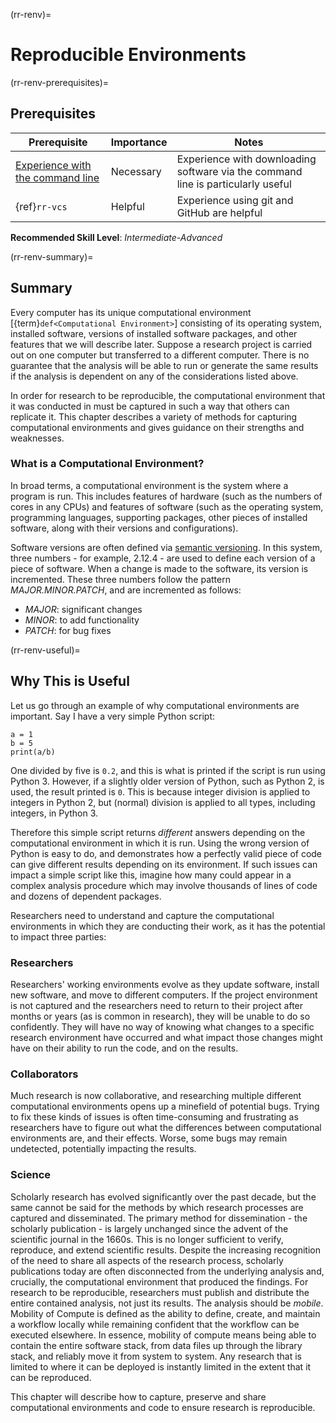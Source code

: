 (rr-renv)=
# Reproducible Environments

(rr-renv-prerequisites)=
## Prerequisites

| Prerequisite | Importance | Notes  |
| ------------ | ---------- | ------ |
| [Experience with the command line](https://programminghistorian.org/en/lessons/intro-to-bash) | Necessary  | Experience with downloading software via the command line is particularly useful |
| {ref}`rr-vcs` | Helpful | Experience using git and GitHub are helpful |

**Recommended Skill Level**: _Intermediate-Advanced_

(rr-renv-summary)=
## Summary

Every computer has its unique computational environment [{term}`def<Computational Environment>`] consisting of its operating system, installed software, versions of installed software packages, and other features that we will describe later.
Suppose a research project is carried out on one computer but transferred to a different computer.
There is no guarantee that the analysis will be able to run or generate the same results if the analysis is dependent on any of the considerations listed above.

In order for research to be reproducible, the computational environment that it was conducted in must be captured in such a way that others can replicate it.
This chapter describes a variety of methods for capturing computational environments and gives guidance on their strengths and weaknesses.

### What is a Computational Environment?

In broad terms, a computational environment is the system where a program is run.
This includes features of hardware (such as the numbers of cores in any CPUs) and features of software (such as the operating system, programming languages, supporting packages, other pieces of installed software, along with their versions and configurations).

Software versions are often defined via [semantic versioning](https://semver.org).
In this system, three numbers - for example, 2.12.4 - are used to define each version of a piece of software.
When a change is made to the software, its version is incremented.
These three numbers follow the pattern _MAJOR.MINOR.PATCH_, and are incremented as follows:

- *MAJOR*: significant changes
- *MINOR*: to add functionality
- *PATCH*: for bug fixes

(rr-renv-useful)=
## Why This is Useful

Let us go through an example of why computational environments are important.
Say I have a very simple Python script:

```
a = 1
b = 5
print(a/b)
```

One divided by five is `0.2`, and this is what is printed if the script is run using Python 3.
However, if a slightly older version of Python, such as Python 2, is used, the result printed is `0`.
This is because integer division is applied to
integers in Python 2, but (normal) division is applied to all types, including integers, in Python 3.

Therefore this simple script returns _different_ answers depending on the computational environment in which it is run.
Using the wrong version of Python is easy to do, and demonstrates how a perfectly valid piece of code can
give different results depending on its environment.
If such issues can impact a simple script like this, imagine how many could appear in a complex analysis procedure which may involve thousands of lines of code and dozens of dependent packages.

Researchers need to understand and capture the computational environments in which they are conducting their work, as it has the potential to impact three parties:

### Researchers

Researchers' working environments evolve as they update software, install new software, and move to different computers.
If the project environment is not captured and the researchers need to return to their project after months or years (as is common in research), they will be unable to do so confidently.
They will have no way of knowing what changes to a specific research environment have occurred and what impact those changes might have on their ability to run the code, and on the results.

### Collaborators

Much research is now collaborative, and researching multiple different computational environments opens up a minefield of potential bugs.
Trying to fix these kinds of issues is often time-consuming and frustrating as researchers have to figure out what the differences between computational environments are, and their effects.
Worse, some bugs may remain undetected, potentially impacting the results.

### Science

Scholarly research has evolved significantly over the past decade, but the same cannot be said for the methods by which research processes are captured and disseminated.
The primary method for dissemination - the scholarly publication - is largely unchanged since the advent of the scientific journal in the 1660s.
This is no longer sufficient to verify, reproduce, and extend scientific results.
Despite the increasing recognition of the need to share all aspects of the research process, scholarly publications today are often disconnected from the underlying analysis and, crucially, the computational environment that produced the findings.
For research to be reproducible, researchers must publish and distribute the entire contained analysis, not just its results.
The analysis should be _mobile_.
Mobility of Compute is defined as the ability to define, create, and maintain a workflow locally while remaining confident that the workflow can be executed elsewhere.
In essence, mobility of compute means being able to contain the entire software stack, from data files up through the library stack, and reliably move it from system to system.
Any research that is limited to where it can be deployed is instantly limited in the extent that it can be reproduced.

This chapter will describe how to capture, preserve and share computational environments and code to ensure research is reproducible.
